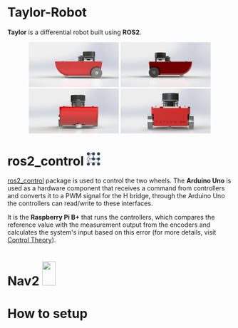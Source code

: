 # Taylor-Robot

**Taylor** is a differential robot built using **ROS2**.
<p align="middle">
  <img src="/docs/taylor_hd1.jpg" style="height: 40%; width: 40%"/> 
  <img src="/docs/taylor_hd2.jpg" style="height: 40%; width: 40%"/> 
  <img src="/docs/taylor_hd3.jpg" style="height: 40%; width: 40%"/> 
  <img src="/docs/taylor_hd4.jpg" style="height: 40%; width: 40%"/> 
</p>



# ros2_control <img src="/docs/logo_ros-controls.png" width="30px" height="30px"/> 

[ros2_control](https://control.ros.org/master/index.html) package is used to control the two wheels. The **Arduino Uno** is used as a hardware component that receives a command from controllers and converts it to a PWM signal for the H bridge, through the Arduino Uno the controllers can read/write to these interfaces.

It is the **Raspberry Pi B+** that runs the controllers, which compares the reference value with the measurement output from the encoders and calculates the system's input based on this error (for more details, visit [Control Theory](https://en.wikipedia.org/wiki/Control_theory)).

# Nav2 <img src="https://aws1.discourse-cdn.com/business7/uploads/ros/original/2X/7/781fa8ce870432b9682a95f855b315c454da87c7.png" width="30" height="54"/>




# How to setup
